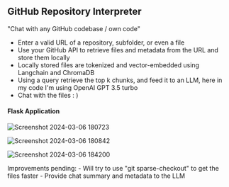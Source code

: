 ## GitHub Repository Interpreter 

"Chat with any GitHub codebase / own code"

- Enter a valid URL of a repository, subfolder, or even a file
- Use your GitHub API to retrieve files and metadata from the URL and store them locally
- Locally stored files are tokenized and vector-embedded using Langchain and ChromaDB
- Using a query retrieve the top k chunks, and feed it to an LLM, here in my code I'm using OpenAI GPT 3.5 turbo
- Chat with the files : )

#### Flask Application
![Screenshot 2024-03-06 180723](https://github.com/chandansp27/RepositoryInterpreter/assets/72791595/c976c700-ee67-41fa-a36a-23897dd94b64)

![Screenshot 2024-03-06 180842](https://github.com/chandansp27/RepositoryInterpreter/assets/72791595/c31c013f-ef46-4051-ad49-69075ff97885)

![Screenshot 2024-03-06 184200](https://github.com/chandansp27/RepositoryInterpreter/assets/72791595/958f1e1c-4a42-429b-b00c-b1548dde696a)

  Improvements pending:
    - Will try to use "git sparse-checkout" to get the files faster
    - Provide chat summary and metadata to the LLM
